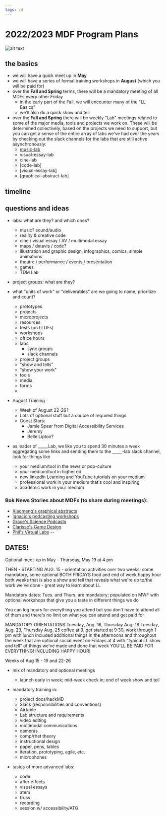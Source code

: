```yaml
---
tags: cd
---
```


# 2022/2023 MDF Program Plans

![alt text](https://files.slack.com/files-pri/T0HTW3H0V-F039NAZKPEH/image_from_ios.jpg?pub_secret=d7213947e8)

## the basics

* we will have a quick meet up in **May**
* we will have a series of formal training workshops in **August** (which you will be paid for)
* over the **Fall and Spring** terms, there will be a mandatory meeting of all MDFs every other Friday
    * in the early part of the Fall, we will encounter many of the "LL Basics"
    * we'll also do a quick show and tell
* over the **Fall and Spring** there will be weekly "Lab" meetings related to some of the major media, tools and projects we work on. These will be determined collectively, based on the projects we need to support, but you can get a sense of the entire array of labs we've had over the years by checking out the slack channels for the labs that are still active asynchronously:
    * [music-lab](https://bokcenter.slack.com/archives/C3SKHT00Y)
    * visual-essay-lab
    * cine-lab
    * [code-lab]
    * [visual-essay-lab]
    * [graphical-abstract-lab]


## timeline



## questions and ideas

* labs: what are they? and which ones?
    * music? sound/audio
    * reality & creative code
    * cine / visual essay / AV / multimodal essay
    * maps / datavis / code?
    * illustration and graphic design, infographics, comics, simple animations
    * theatre / performance / events / presentation
    * games
    * TDM Lab
* project groups: what are they?
* what "units of work" or "deliverables" are we going to name, prioritize and count?
    * prototypes
    * projects
    * microprojects
    * resources
    * tests (on LLUFs)
    * workshops
    * office hours
    * labs
        * sync groups
        * slack channels
    * project groups
    * "show and tells"
    * "show your work"
    * tools
    * media
    * forms
    * 
* August Training
    * Week of August 22-26?
    * Lots of optional stuff but a couple of required things
    * Guest Stars:
        *  Jamie Spear from Digital Accessibility Services
        *  Jeremy
        *  Belle Lipton?


* as leader of _____Lab, we like you to spend 30 minutes a week aggregating some links and sending them to the _____-lab slack channel, look for things like
    * your medium/tool in the news or pop-culture
    * your medium/tool in higher ed
    * new linkedIn Learning and YouTube tutorials on your medium
    * professional work in your medium that's cool and inspiring
    * academic work in your medium

### Bok News Stories about MDFs (to share during meetings):
* [Xiaomeng's graphical abstracts](https://bokcenter.harvard.edu/news/graphical-abstracts-teach-neuroscience)
* [Ignacio's podcasting workshops](https://bokcenter.harvard.edu/news/flexibility-form-podcasting-spanish-50)
* [Grace's Science Podcasts](https://bokcenter.harvard.edu/news/science-through-story-podcasts-oeb50)
* [Clarisse's Game Design](https://bokcenter.harvard.edu/news/lessons-game-design-how-should-students-play-your-syllabus)
* [Phil's Virtual Labs](https://bokcenter.harvard.edu/news/lab-3d-success-virtual-labs-oeb-126)
--
## DATES!
Optional meet-up in May - Thursday, May 19 at 4 pm

THEN - STARTING AUG. 15 - orientation activities over two weeks; some mandatory, some optional 
BOTH FRIDAYS food and end of week happy hour both weeks that is also a show and tell that reveals what we're up to/the work we've done - great way to learn about LL

Mandatory dates: Tues. and Thurs. are mandatory; populated on MWF with optional workshops that give you a taste in different things we do

You can log hours for everything you attend but you don't have to attend all of them and there's no limit on what you can attend and get paid for

MANDATORY ORIENTATIONS
Tuesday, Aug. 16, Thursday Aug. 18
Tuesday, Aug. 23, Thursday Aug. 25
coffee at 9, get started at 9:30, work through 1 pm with lunch included
additional things in the afternoons and throughout the week that are optional
social event on Fridays at 4 with "typical LL show and tell" of things we've made and done that week
YOU'LL BE PAID FOR EVERYTHING! INCLUDING HAPPY HOUR!

Weeks of Aug 15 - 19 and 22-26
* mix of mandatory and optional meetings
    * launch early in week; mid-week check in; end of week show and tell
 * mandatory training in:
    * project docs/hackMD
    * Slack (responsibilities and conventions)
    * Airtable
    * Lab structure and requirements
    * video editing
    * multimodal communications
    * cameras
    * comp/rhet theory
    * instructional design
    * paper, pens, tables
    * iteration, prototyping, agile, etc.
    * microphones

* tastes of more advanced labs:
    * code
    * after effects
    * visual essays
    * atem
    * truss
    * recording
    * session w/ accessibility/ATG


